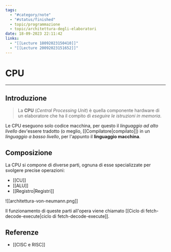 ```yaml
---
tags:
  - "#category/note"
  - "#status/finished"
  - topic/programmazione
  - topic/architettura-degli-elaboratori
date: 18-09-2023 22:11:42
links:
  - "[[Lecture 18092023150410]]"
  - "[[Lecture 20092023151652]]"
---
```

# CPU
---
## Introduzione
> La **CPU** (_Central Processing Unit_) è quella componente hardware di un elaboratore che ha il compito di _eseguire le istruzioni in memoria_.

Le CPU eseguono solo codice macchina, per questo il _linguaggio ad alto livello_ dev'essere tradotto (o meglio, [[Compilatore|compilato]]) in un _linguaggio a basso livello_, per l'appunto il **linguaggio macchina**.

## Composizione
La CPU si compone di diverse parti, ognuna di esse specializzate per svolgere precise operazioni:
- [[CU]]
- [[ALU]]
- [[Registro|Registri]]

![[architettura-von-neumann.png]]

Il funzionamento di queste parti all'opera viene chiamato [[Ciclo di fetch-decode-execute|ciclo di fetch-decode-execute]].

## Referenze
- [[CISC e RISC]]
